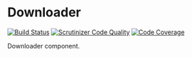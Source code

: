 Downloader
==========

[![Build Status](https://scrutinizer-ci.com/g/tadcka/Downloader/badges/build.png?b=master)](https://scrutinizer-ci.com/g/tadcka/Downloader/build-status/master)
[![Scrutinizer Code Quality](https://scrutinizer-ci.com/g/tadcka/Downloader/badges/quality-score.png?b=master)](https://scrutinizer-ci.com/g/tadcka/Downloader/?branch=master)
[![Code Coverage](https://scrutinizer-ci.com/g/tadcka/Downloader/badges/coverage.png?b=master)](https://scrutinizer-ci.com/g/tadcka/Downloader/?branch=master)

Downloader component.
